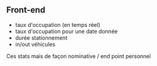 Front-end
--------
- taux d'occupation (en temps réel)
- taux d'occupation pour une date donnée
- durée stationnement
- in/out véhicules

Ces stats mais de façon nominative / end point personnel
